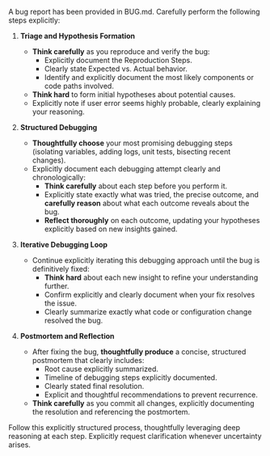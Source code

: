 A bug report has been provided in BUG.md. Carefully perform the following steps explicitly:

1. **Triage and Hypothesis Formation**
   - **Think carefully** as you reproduce and verify the bug:
     - Explicitly document the Reproduction Steps.
     - Clearly state Expected vs. Actual behavior.
     - Identify and explicitly document the most likely components or code paths involved.
   - **Think hard** to form initial hypotheses about potential causes.
   - Explicitly note if user error seems highly probable, clearly explaining your reasoning.

2. **Structured Debugging**
   - **Thoughtfully choose** your most promising debugging steps (isolating variables, adding logs, unit tests, bisecting recent changes).
   - Explicitly document each debugging attempt clearly and chronologically:
     - **Think carefully** about each step before you perform it.
     - Explicitly state exactly what was tried, the precise outcome, and **carefully reason** about what each outcome reveals about the bug.
     - **Reflect thoroughly** on each outcome, updating your hypotheses explicitly based on new insights gained.

3. **Iterative Debugging Loop**
   - Continue explicitly iterating this debugging approach until the bug is definitively fixed:
     - **Think hard** about each new insight to refine your understanding further.
     - Confirm explicitly and clearly document when your fix resolves the issue.
     - Clearly summarize exactly what code or configuration change resolved the bug.

4. **Postmortem and Reflection**
   - After fixing the bug, **thoughtfully produce** a concise, structured postmortem that clearly includes:
     - Root cause explicitly summarized.
     - Timeline of debugging steps explicitly documented.
     - Clearly stated final resolution.
     - Explicit and thoughtful recommendations to prevent recurrence.
   - **Think carefully** as you commit all changes, explicitly documenting the resolution and referencing the postmortem.

Follow this explicitly structured process, thoughtfully leveraging deep reasoning at each step. Explicitly request clarification whenever uncertainty arises.
